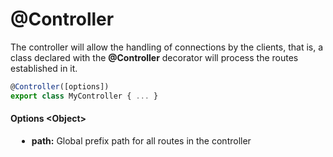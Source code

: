 # @Controller

The controller will allow the handling of connections by the clients, that is, a class declared with the **@Controller** decorator will process the routes established in it.

```js
@Controller([options])
export class MyController { ... }
```

#### Options \<Object\>

<div style="padding-left: 10px">

- **path:** Global prefix path for all routes in the controller

</div>